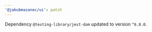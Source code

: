 ```yaml
---
'@jakubmazanec/ui': patch
---
```

Dependency `@testing-library/jest-dom` updated to version `^6.8.0`.
